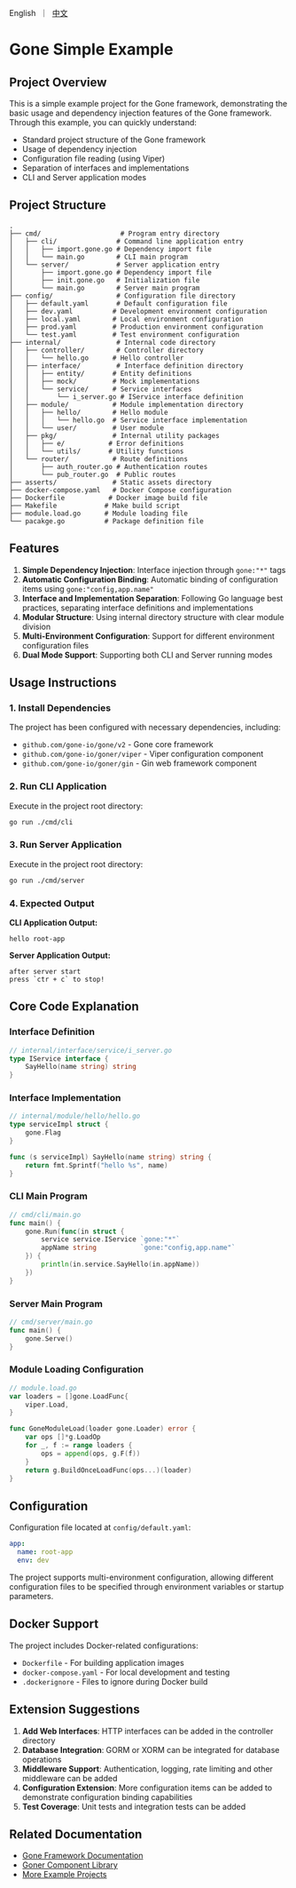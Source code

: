 [//]: # (desc: simple example, use viper for configuration reading)

<p>
    English&nbsp ｜&nbsp <a href="README_CN.md">中文</a>
</p>

# Gone Simple Example

## Project Overview

This is a simple example project for the Gone framework, demonstrating the basic usage and dependency injection features of the Gone framework. Through this example, you can quickly understand:

- Standard project structure of the Gone framework
- Usage of dependency injection
- Configuration file reading (using Viper)
- Separation of interfaces and implementations
- CLI and Server application modes

## Project Structure

```
.
├── cmd/                    # Program entry directory
│   ├── cli/               # Command line application entry
│   │   ├── import.gone.go # Dependency import file
│   │   └── main.go        # CLI main program
│   └── server/            # Server application entry
│       ├── import.gone.go # Dependency import file
│       ├── init.gone.go   # Initialization file
│       └── main.go        # Server main program
├── config/                # Configuration file directory
│   ├── default.yaml       # Default configuration file
│   ├── dev.yaml          # Development environment configuration
│   ├── local.yaml        # Local environment configuration
│   ├── prod.yaml         # Production environment configuration
│   └── test.yaml         # Test environment configuration
├── internal/              # Internal code directory
│   ├── controller/        # Controller directory
│   │   └── hello.go      # Hello controller
│   ├── interface/         # Interface definition directory
│   │   ├── entity/       # Entity definitions
│   │   ├── mock/         # Mock implementations
│   │   └── service/      # Service interfaces
│   │       └── i_server.go # IService interface definition
│   ├── module/           # Module implementation directory
│   │   ├── hello/        # Hello module
│   │   │   └── hello.go  # Service interface implementation
│   │   └── user/         # User module
│   ├── pkg/              # Internal utility packages
│   │   ├── e/           # Error definitions
│   │   └── utils/       # Utility functions
│   └── router/           # Route definitions
│       ├── auth_router.go # Authentication routes
│       └── pub_router.go  # Public routes
├── asserts/              # Static assets directory
├── docker-compose.yaml   # Docker Compose configuration
├── Dockerfile           # Docker image build file
├── Makefile            # Make build script
├── module.load.go      # Module loading file
└── pacakge.go          # Package definition file
```

## Features

1. **Simple Dependency Injection**: Interface injection through `gone:"*"` tags
2. **Automatic Configuration Binding**: Automatic binding of configuration items using `gone:"config,app.name"`
3. **Interface and Implementation Separation**: Following Go language best practices, separating interface definitions and implementations
4. **Modular Structure**: Using internal directory structure with clear module division
5. **Multi-Environment Configuration**: Support for different environment configuration files
6. **Dual Mode Support**: Supporting both CLI and Server running modes

## Usage Instructions

### 1. Install Dependencies

The project has been configured with necessary dependencies, including:
- `github.com/gone-io/gone/v2` - Gone core framework
- `github.com/gone-io/goner/viper` - Viper configuration component
- `github.com/gone-io/goner/gin` - Gin web framework component

### 2. Run CLI Application

Execute in the project root directory:

```bash
go run ./cmd/cli
```

### 3. Run Server Application

Execute in the project root directory:

```bash
go run ./cmd/server
```

### 4. Expected Output

**CLI Application Output:**
```
hello root-app
```

**Server Application Output:**
```
after server start
press `ctr + c` to stop!
```

## Core Code Explanation

### Interface Definition

```go
// internal/interface/service/i_server.go
type IService interface {
    SayHello(name string) string
}
```

### Interface Implementation

```go
// internal/module/hello/hello.go
type serviceImpl struct {
    gone.Flag
}

func (s serviceImpl) SayHello(name string) string {
    return fmt.Sprintf("hello %s", name)
}
```

### CLI Main Program

```go
// cmd/cli/main.go
func main() {
    gone.Run(func(in struct {
        service service.IService `gone:"*"`
        appName string           `gone:"config,app.name"`
    }) {
        println(in.service.SayHello(in.appName))
    })
}
```

### Server Main Program

```go
// cmd/server/main.go
func main() {
    gone.Serve()
}
```

### Module Loading Configuration

```go
// module.load.go
var loaders = []gone.LoadFunc{
    viper.Load,
}

func GoneModuleLoad(loader gone.Loader) error {
    var ops []*g.LoadOp
    for _, f := range loaders {
        ops = append(ops, g.F(f))
    }
    return g.BuildOnceLoadFunc(ops...)(loader)
}
```

## Configuration

Configuration file located at `config/default.yaml`:

```yaml
app:
  name: root-app
  env: dev
```

The project supports multi-environment configuration, allowing different configuration files to be specified through environment variables or startup parameters.

## Docker Support

The project includes Docker-related configurations:

- `Dockerfile` - For building application images
- `docker-compose.yaml` - For local development and testing
- `.dockerignore` - Files to ignore during Docker build

## Extension Suggestions

1. **Add Web Interfaces**: HTTP interfaces can be added in the controller directory
2. **Database Integration**: GORM or XORM can be integrated for database operations
3. **Middleware Support**: Authentication, logging, rate limiting and other middleware can be added
4. **Configuration Extension**: More configuration items can be added to demonstrate configuration binding capabilities
5. **Test Coverage**: Unit tests and integration tests can be added

## Related Documentation

- [Gone Framework Documentation](https://github.com/gone-io/gone)
- [Goner Component Library](https://github.com/gone-io/goner)
- [More Example Projects](https://github.com/gone-io/goner/tree/main/examples)
